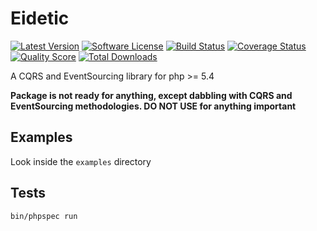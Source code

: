 # Eidetic

[![Latest Version](https://img.shields.io/packagist/v/rawkode/eidetic.svg?style=flat-square)](https://packagist.org/packages/rawkode/eidetic)
[![Software License](https://img.shields.io/github/license/rawkode/eidetic.svg?style=flat-square)](LICENSE)
[![Build Status](https://img.shields.io/travis/rawkode/eidetic/master.svg?style=flat-square)](https://travis-ci.org/rawkode/eidetic)
[![Coverage Status](https://img.shields.io/scrutinizer/coverage/g/rawkode/eidetic.svg?style=flat-square)](https://scrutinizer-ci.com/g/rawkode/eidetic/code-structure)
[![Quality Score](https://img.shields.io/scrutinizer/g/rawkode/eidetic.svg?style=flat-square)](https://scrutinizer-ci.com/g/rawkode/eidetic)
[![Total Downloads](https://img.shields.io/packagist/dt/rawkode/eidetic.svg?style=flat-square)](https://packagist.org/packages/rawkode/eidetic)


A CQRS and EventSourcing library for php >= 5.4

**Package is not ready for anything, except dabbling with CQRS and EventSourcing methodologies. DO NOT USE for anything important**

## Examples
Look inside the `examples` directory

## Tests

~~~
bin/phpspec run
~~~

